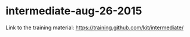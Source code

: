 # intermediate-aug-26-2015

Link to the training material:
https://training.github.com/kit/intermediate/
